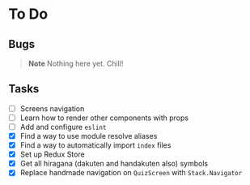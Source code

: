 # To Do

## Bugs

> **Note**
> Nothing here yet. Chill!

## Tasks

- [ ] Screens navigation
- [ ] Learn how to render other components with props
- [ ] Add and configure `eslint`
- [x] Find a way to use module resolve aliases
- [x] Find a way to automatically import `index` files
- [x] Set up Redux Store
- [x] Get all hiragana (dakuten and handakuten also) symbols
- [x] Replace handmade navigation on `QuizScreen` with `Stack.Navigator`
